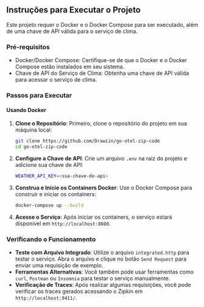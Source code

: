 ## Instruções para Executar o Projeto

Este projeto requer o Docker e o Docker Compose para ser executado, além de uma chave de API válida para o serviço de clima.

### Pré-requisitos

- Docker/Docker Compose: Certifique-se de que o Docker e o Docker Compose estão instalados em seu sistema.
- Chave de API do Serviço de Clima: Obtenha uma chave de API válida para acessar o serviço de clima.

### Passos para Executar

#### Usando Docker

1. **Clone o Repositório**: Primeiro, clone o repositório do projeto em sua máquina local:
   ```sh
   git clone https://github.com/Drawiin/go-otel-zip-code
   cd go-otel-zip-code
   ```

2. **Configure a Chave de API**: Crie um arquivo `.env` na raiz do projeto e adicione sua chave de API:
   ```sh
   WEATHER_API_KEY=<sua-chave-de-api>
   ```

3. **Construa e Inicie os Containers Docker**: Use o Docker Compose para construir e iniciar os containers:
   ```sh
   docker-compose up --build
   ```

4. **Acesse o Serviço**: Após iniciar os containers, o serviço estará disponível em `http://localhost:8080`.

### Verificando o Funcionamento

- **Teste com Arquivo Integrado**: Utilize o arquivo `integrated.http` para testar o serviço. Abra o arquivo e clique no botão `Send Request` para enviar uma requisição de exemplo.
- **Ferramentas Alternativas**: Você também pode usar ferramentas como `curl`, `Postman` ou `Insomnia` para testar o serviço manualmente.
- **Verificação de Traces**: Após realizar algumas requisições, você pode verificar os traces gerados acessando o Zipkin em `http://localhost:9411/`.
